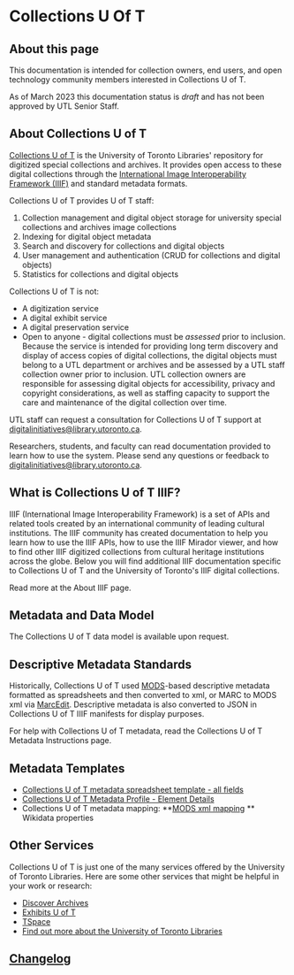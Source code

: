 # Collections U Of T

## About this page
This documentation is intended for collection owners, end users, and open technology community members interested in Collections U of T.

As of March 2023 this documentation status is *draft* and has not been approved by UTL Senior Staff.

## About Collections U of T
[Collections U of T](https://collections.library.utoronto.ca) is the  University of Toronto Libraries' repository for digitized special collections and archives. It provides open access to these digital collections through the [International Image Interoperability Framework (IIIF)](https://iiif.io/) and standard metadata formats.

Collections U of T provides U of T staff:

1. Collection management and digital object storage for university special collections and archives image collections
2. Indexing for digital object metadata
3. Search and discovery for collections and digital objects
4. User management and authentication (CRUD for collections and digital objects)
5. Statistics for collections and digital objects

Collections U of T is not:
* A digitization service
* A digital exhibit service
* A digital preservation service
* Open to anyone - digital collections must be *assessed* prior to inclusion. Because the service is intended for providing long term discovery and display of access copies of digital collections, the digital objects must belong to a UTL department or archives and be assessed by a UTL staff collection owner prior to inclusion. UTL collection owners are responsible for assessing digital objects for accessibility, privacy and copyright considerations, as well as staffing capacity to support the care and maintenance of the digital collection over time. 

UTL staff can request a consultation for Collections U of T support at [digitalinitiatives@library.utoronto.ca](mailto:digitalinitiatives@library.utoronto.ca).

Researchers, students, and faculty can read documentation provided to learn how to use the system. Please send any questions or feedback to [digitalinitiatives@library.utoronto.ca](mailto:digitalinitiatives@library.utoronto.ca).

## What is Collections U of T IIIF?

IIIF (International Image Interoperability Framework) is a set of APIs and related tools created by an international community of leading cultural institutions. The IIIF community has created documentation to help you learn how to use the IIIF APIs, how to use the IIIF Mirador viewer, and how to find other IIIF digitized collections from cultural heritage institutions across the globe. Below you will find additional IIIF documentation specific to Collections U of T and the University of Toronto's IIIF digital collections.

Read more at the About IIIF page.

## Metadata and Data Model

The Collections U of T data model is available upon request.

## Descriptive Metadata Standards
Historically, Collections U of T used [MODS](https://www.loc.gov/standards/mods/userguide/generalapp.html)-based descriptive metadata formatted as spreadsheets and then converted to xml, or MARC to MODS xml via [MarcEdit](https://marcedit.reeset.net/). Descriptive metadata is also converted to JSON in Collections U of T IIIF manifests for display purposes. 

For help with Collections U of T metadata, read the Collections U of T Metadata Instructions page. 

## Metadata Templates

* [Collections U of T metadata spreadsheet template - all fields](https://docs.google.com/spreadsheets/d/1PMtZt5CzkidIXbTBUaoi8Qg7kBU-m9RzeM-lBMORPks/edit?usp=sharing)
* [Collections U of T Metadata Profile - Element Details](https://docs.google.com/spreadsheets/d/1EidYREGS521xZKoxBN3Fl-PzkJnNJAR_zftuXXwQsZg/edit?usp=sharing)
* Collections U of T metadata mapping:
**[MODS xml mapping](collections_uoft_mods_map.xml)
** Wikidata properties

## Other Services

Collections U of T is just one of the many services offered by the University of Toronto Libraries. Here are some other services that might be helpful in your work or research:
* [Discover Archives](https://discoverarchives.library.utoronto.ca/)
* [Exhibits U of T](https://exhibits.library.utoronto.ca/)
* [TSpace](https://tspace.library.utoronto.ca/?refresh=true)
* [Find out more about the University of Toronto Libraries](https://onesearch.library.utoronto.ca/)



## [Changelog](CHANGELOG.md)
